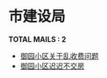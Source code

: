 # 市建设局

__TOTAL MAILS : 2__
- [御园小区关于乱收费问题](../../category/letters/3629.md)
- [御园小区迟迟不交房](../../category/letters/3582.md)